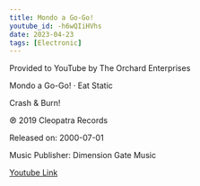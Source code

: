 ```yaml
---
title: Mondo a Go-Go!
youtube_id: -h6wQIiHVhs
date: 2023-04-23
tags: [Electronic]
---
```

Provided to YouTube by The Orchard Enterprises  

Mondo a Go-Go! · Eat Static  

Crash & Burn!  

℗ 2019 Cleopatra Records  

Released on: 2000-07-01  

Music  Publisher: Dimension Gate Music  


[Youtube Link](https://www.youtube.com/watch?v=-h6wQIiHVhs)  
